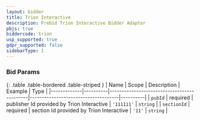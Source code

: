 ```yaml
---
layout: bidder
title: Trion Interactive
description: Prebid Trion Interactive Bidder Adaptor
pbjs: true
biddercode: trion
usp_supported: true
gdpr_supported: false
sidebarType: 1
---
```




### Bid Params

{: .table .table-bordered .table-striped }
| Name        | Scope    | Description                                | Example                             | Type     |
|-------------|----------|--------------------------------------------|-------------------------------------|----------|
| `pubId`     | required | publisher Id provided by Trion Interactive | `'111111'`                          | `string` |
| `sectionId` | required | section Id provided by Trion Interactive   | `'11'`                              | `string` |

